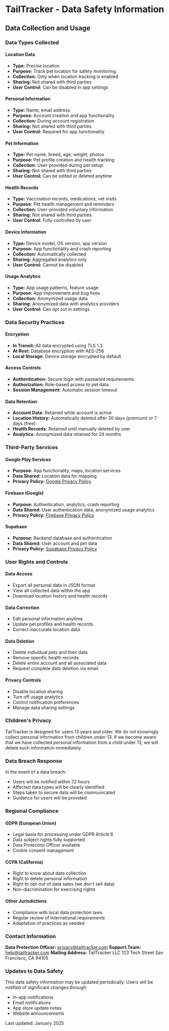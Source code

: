 # TailTracker - Data Safety Information

## Data Collection and Usage

### Data Types Collected

#### Location Data
- **Type:** Precise location
- **Purpose:** Track pet location for safety monitoring
- **Collection:** Only when location tracking is enabled
- **Sharing:** Not shared with third parties
- **User Control:** Can be disabled in app settings

#### Personal Information
- **Type:** Name, email address
- **Purpose:** Account creation and app functionality
- **Collection:** During account registration
- **Sharing:** Not shared with third parties
- **User Control:** Required for app functionality

#### Pet Information
- **Type:** Pet name, breed, age, weight, photos
- **Purpose:** Pet profile creation and health tracking
- **Collection:** User-provided during pet setup
- **Sharing:** Not shared with third parties
- **User Control:** Can be edited or deleted anytime

#### Health Records
- **Type:** Vaccination records, medications, vet visits
- **Purpose:** Pet health management and reminders
- **Collection:** User-provided voluntary information
- **Sharing:** Not shared with third parties
- **User Control:** Fully controlled by user

#### Device Information
- **Type:** Device model, OS version, app version
- **Purpose:** App functionality and crash reporting
- **Collection:** Automatically collected
- **Sharing:** Aggregated analytics only
- **User Control:** Cannot be disabled

#### Usage Analytics
- **Type:** App usage patterns, feature usage
- **Purpose:** App improvement and bug fixes
- **Collection:** Anonymized usage data
- **Sharing:** Anonymized data with analytics providers
- **User Control:** Can opt out in settings

### Data Security Practices

#### Encryption
- **In Transit:** All data encrypted using TLS 1.3
- **At Rest:** Database encryption with AES-256
- **Local Storage:** Device storage encrypted by default

#### Access Controls
- **Authentication:** Secure login with password requirements
- **Authorization:** Role-based access to pet data
- **Session Management:** Automatic session timeout

#### Data Retention
- **Account Data:** Retained while account is active
- **Location History:** Automatically deleted after 30 days (premium) or 7 days (free)
- **Health Records:** Retained until manually deleted by user
- **Analytics:** Anonymized data retained for 24 months

### Third-Party Services

#### Google Play Services
- **Purpose:** App functionality, maps, location services
- **Data Shared:** Location data for mapping
- **Privacy Policy:** [Google Privacy Policy](https://policies.google.com/privacy)

#### Firebase (Google)
- **Purpose:** Authentication, analytics, crash reporting
- **Data Shared:** User authentication data, anonymized usage analytics
- **Privacy Policy:** [Firebase Privacy Policy](https://firebase.google.com/support/privacy)

#### Supabase
- **Purpose:** Backend database and authentication
- **Data Shared:** User account and pet data
- **Privacy Policy:** [Supabase Privacy Policy](https://supabase.com/privacy)

### User Rights and Controls

#### Data Access
- Export all personal data in JSON format
- View all collected data within the app
- Download location history and health records

#### Data Correction
- Edit personal information anytime
- Update pet profiles and health records
- Correct inaccurate location data

#### Data Deletion
- Delete individual pets and their data
- Remove specific health records
- Delete entire account and all associated data
- Request complete data deletion via email

#### Privacy Controls
- Disable location sharing
- Turn off usage analytics
- Control notification preferences
- Manage data sharing settings

### Children's Privacy

TailTracker is designed for users 13 years and older. We do not knowingly collect personal information from children under 13. If we become aware that we have collected personal information from a child under 13, we will delete such information immediately.

### Data Breach Response

In the event of a data breach:
- Users will be notified within 72 hours
- Affected data types will be clearly identified
- Steps taken to secure data will be communicated
- Guidance for users will be provided

### Regional Compliance

#### GDPR (European Union)
- Legal basis for processing under GDPR Article 6
- Data subject rights fully supported
- Data Protection Officer available
- Cookie consent management

#### CCPA (California)
- Right to know about data collection
- Right to delete personal information
- Right to opt-out of data sales (we don't sell data)
- Non-discrimination for exercising rights

#### Other Jurisdictions
- Compliance with local data protection laws
- Regular review of international requirements
- Adaptation of practices as needed

### Contact Information

**Data Protection Officer:** privacy@tailtracker.com
**Support Team:** help@tailtracker.com
**Mailing Address:** 
TailTracker LLC
123 Tech Street
San Francisco, CA 94105

### Updates to Data Safety

This data safety information may be updated periodically. Users will be notified of significant changes through:
- In-app notifications
- Email notifications
- App store update notes
- Website announcements

Last updated: January 2025